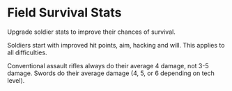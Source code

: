 ﻿# Field Survival Stats

Upgrade soldier stats to improve their chances of survival.

Soldiers start with improved hit points, aim, hacking and will. This applies to all difficulties.

Conventional assault rifles always do their average 4 damage, not 3-5 damage. Swords do their average damage (4, 5, or 6 depending on tech level).
